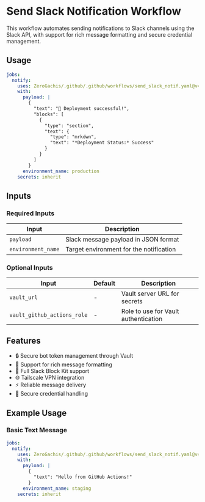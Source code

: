 # Send Slack Notification Workflow

This workflow automates sending notifications to Slack channels using the Slack API, with support for rich message formatting and secure credential management.

## Usage

```yaml
jobs:
  notify:
    uses: ZeroGachis/.github/.github/workflows/send_slack_notif.yaml@v4
    with:
      payload: |
        {
          "text": "🚀 Deployment successful!",
          "blocks": [
            {
              "type": "section",
              "text": {
                "type": "mrkdwn",
                "text": "*Deployment Status:* Success"
              }
            }
          ]
        }
      environment_name: production
    secrets: inherit
```

## Inputs

### Required Inputs

| Input              | Description                             |
| ------------------ | --------------------------------------- |
| `payload`          | Slack message payload in JSON format    |
| `environment_name` | Target environment for the notification |

### Optional Inputs

| Input                       | Default | Description                          |
| --------------------------- | ------- | ------------------------------------ |
| `vault_url`                 | -       | Vault server URL for secrets         |
| `vault_github_actions_role` | -       | Role to use for Vault authentication |

## Features

- 🔒 Secure bot token management through Vault
- 📝 Support for rich message formatting
- 🎨 Full Slack Block Kit support
- 🌐 Tailscale VPN integration
- ⚡ Reliable message delivery
- 🔑 Secure credential handling

## Example Usage

### Basic Text Message

```yaml
jobs:
  notify:
    uses: ZeroGachis/.github/.github/workflows/send_slack_notif.yaml@v4
    with:
      payload: |
        {
          "text": "Hello from GitHub Actions!"
        }
      environment_name: staging
    secrets: inherit
```
